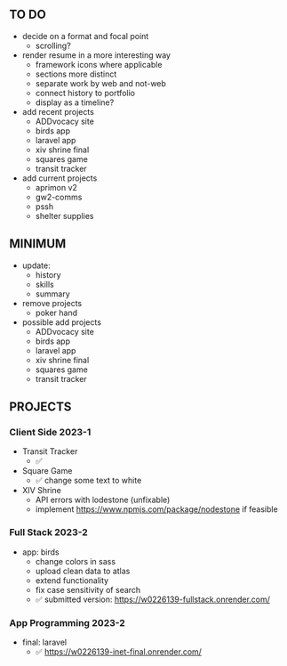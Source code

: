 ## TO DO
- decide on a format and focal point
    - scrolling?
- render resume in a more interesting way
    - framework icons where applicable
    - sections more distinct
    - separate work by web and not-web
    - connect history to portfolio
    - display as a timeline?
- add recent projects
    - ADDvocacy site
    - birds app
    - laravel app
    - xiv shrine final
    - squares game
    - transit tracker
- add current projects
    - aprimon v2
    - gw2-comms
    - pssh
    - shelter supplies

## MINIMUM
- update:
    - history
    - skills
    - summary
- remove projects
    - poker hand
- possible add projects
    - ADDvocacy site
    - birds app
    - laravel app
    - xiv shrine final
    - squares game
    - transit tracker

## PROJECTS

### Client Side 2023-1
- Transit Tracker
    - ✅
- Square Game
    - ✅ change some text to white
- XIV Shrine
    - API errors with lodestone (unfixable)
    - implement https://www.npmjs.com/package/nodestone if feasible

### Full Stack 2023-2
- app: birds
    - change colors in sass
    - upload clean data to atlas
    - extend functionality
    - fix case sensitivity of search
    - ✅ submitted version: https://w0226139-fullstack.onrender.com/

### App Programming 2023-2
- final: laravel
    - ✅ https://w0226139-inet-final.onrender.com/